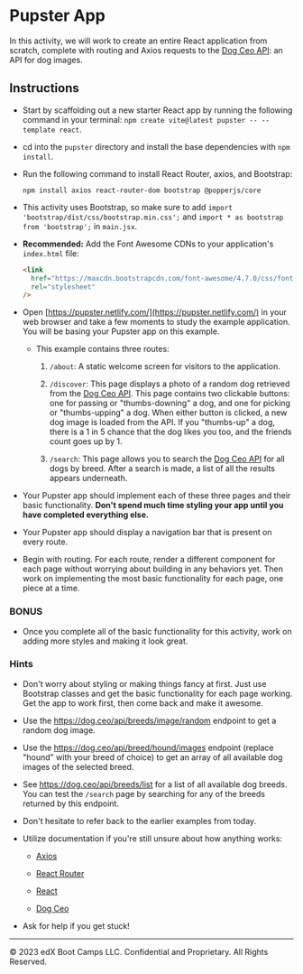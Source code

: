 # Pupster App

In this activity, we will work to create an entire React application from scratch, complete with routing and Axios requests to the [Dog Ceo API](https://dog.ceo/dog-api/): an API for dog images.

## Instructions

* Start by scaffolding out a new starter React app by running the following command in your terminal: `npm create vite@latest pupster -- --template react`.

* cd into the `pupster` directory and install the base dependencies with `npm install`.

* Run the following command to install React Router, axios, and Bootstrap:

  ```
  npm install axios react-router-dom bootstrap @popperjs/core
  ```

* This activity uses Bootstrap, so make sure to add `import 'bootstrap/dist/css/bootstrap.min.css';` and `import * as bootstrap from 'bootstrap';` in `main.jsx`.

* **Recommended:** Add the Font Awesome CDNs to your application's `index.html` file:

  ```html
  <link
    href="https://maxcdn.bootstrapcdn.com/font-awesome/4.7.0/css/font-awesome.min.css"
    rel="stylesheet"
  />
  ```
  
* Open [https://pupster.netlify.com/](https://pupster.netlify.com/) in your web browser and take a few moments to study the example application. You will be basing your Pupster app on this example.

  * This example contains three routes:

    1. `/about`: A static welcome screen for visitors to the application.

    2. `/discover`: This page displays a photo of a random dog retrieved from the [Dog Ceo API](https://dog.ceo/dog-api/). This page contains two clickable buttons: one for passing or "thumbs-downing" a dog, and one for picking or "thumbs-upping" a dog. When either button is clicked, a new dog image is loaded from the API. If you "thumbs-up" a dog, there is a 1 in 5 chance that the dog likes you too, and the friends count goes up by 1.

    3. `/search`: This page allows you to search the [Dog Ceo API](https://dog.ceo/dog-api/) for all dogs by breed. After a search is made, a list of all the results appears underneath.

* Your Pupster app should implement each of these three pages and their basic functionality. **Don't spend much time styling your app until you have completed everything else.**

* Your Pupster app should display a navigation bar that is present on every route.

* Begin with routing. For each route, render a different component for each page without worrying about building in any behaviors yet. Then work on implementing the most basic functionality for each page, one piece at a time.

### BONUS

* Once you complete all of the basic functionality for this activity, work on adding more styles and making it look great.

### Hints

* Don't worry about styling or making things fancy at first. Just use Bootstrap classes and get the basic functionality for each page working. Get the app to work first, then come back and make it awesome.

* Use the <https://dog.ceo/api/breeds/image/random> endpoint to get a random dog image.

* Use the <https://dog.ceo/api/breed/hound/images> endpoint (replace "hound" with your breed of choice) to get an array of all available dog images of the selected breed.

* See <https://dog.ceo/api/breeds/list> for a list of all available dog breeds. You can test the `/search` page by searching for any of the breeds returned by this endpoint.

* Don't hesitate to refer back to the earlier examples from today.

* Utilize documentation if you're still unsure about how anything works:

  * [Axios](https://github.com/mzabriskie/axios)
  
  * [React Router](https://reactrouter.com/en/6.4.1)

  * [React](https://react.dev/learn/your-first-component)

  * [Dog Ceo](https://dog.ceo/dog-api/)

* Ask for help if you get stuck!

---

© 2023 edX Boot Camps LLC. Confidential and Proprietary. All Rights Reserved.
